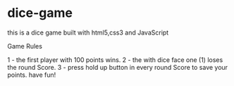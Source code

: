 # dice-game
this is a dice game built with html5,css3 and JavaScript

Game Rules

1 - the first player with 100 points wins.
2 - the with dice face one (1) loses the round Score.
3 - press hold up button in every round Score to save your points.
have fun!
